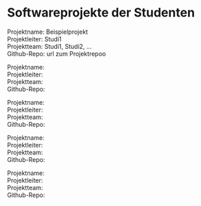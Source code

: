 # Softwareprojekte der Studenten

Projektname: Beispielprojekt  
Projektleiter: Studi1  
Projektteam: Studi1, Studi2, ...  
Github-Repo: url zum Projektrepoo



Projektname:  
Projektleiter:  
Projektteam:  
Github-Repo:



Projektname:  
Projektleiter:  
Projektteam:  
Github-Repo:



Projektname:  
Projektleiter:  
Projektteam:  
Github-Repo:



Projektname:  
Projektleiter:  
Projektteam:  
Github-Repo:

